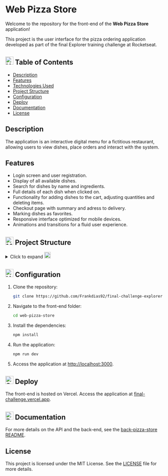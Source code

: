 # Web Pizza Store

Welcome to the repository for the front-end of the **Web Pizza Store** application!

This project is the user interface for the pizza ordering application developed as part of the final Explorer training challenge at Rocketseat.

## <img src="https://raw.githubusercontent.com/Tarikul-Islam-Anik/Animated-Fluent-Emojis/master/Emojis/Objects/Hook.png" alt="Hook" width="25" height="25" /> Table of Contents

- [Description](#description)
- [Features](#features)
- [Technologies Used](#technologies-used)
- [Project Structure](#project-structure)
- [Configuration](#configuration)
- [Deploy](#deploy)
- [Documentation](#documentation)
- [License](#license)

## Description

The application is an interactive digital menu for a fictitious restaurant, allowing users to view dishes, place orders and interact with the system. 

## Features

- Login screen and user registration.
- Display of all available dishes.
- Search for dishes by name and ingredients.
- Full details of each dish when clicked on.
- Functionality for adding dishes to the cart, adjusting quantities and deleting items.
- Checkout page with summary and adress to delivery.
- Marking dishes as favorites.
- Responsive interface optimized for mobile devices.
- Animations and transitions for a fluid user experience.



## <img src="https://raw.githubusercontent.com/Tarikul-Islam-Anik/Animated-Fluent-Emojis/master/Emojis/Objects/Magnifying%20Glass%20Tilted%20Left.png" alt="Magnifying Glass Tilted Left" width="25" height="25" /> Project Structure

<details>
<summary> 
 Click to expand <img src="https://raw.githubusercontent.com/Tarikul-Islam-Anik/Animated-Fluent-Emojis/master/Emojis/Objects/Ladder.png" alt="Ladder" width="20" height="20" />
</summary>

```
/web-pizza-store
├── public
│   └── favicon.ico
├── src
│   ├─── app
│   │   ├── (home)
│   │   │   │   ├── [id]
│   │   │   │   │   ├── edit
│   │   │   │   │   │   └── retriveId.tsx
│   │   │   │   │   ├── layout.tsx
│   │   │   │   │   ├── page.tsx
│   │   │   │   │   └── retriveId.tsx
│   │   │   │   ├── new
│   │   │   │   │   └── page.tsx
│   │   │   │   ├── layout.tsx
│   │   │   │   ├── page.tsx
│   │   │   │   └── searchProvider.tsx
│   │   ├── checkout
│   │   │   ├── delivery
│   │   │   │   └── page.tsx
│   │   │   ├── layout.tsx
│   │   │   └── page.tsx
│   │   ├── login
│   │   │   └── page.tsx
│   │   ├── global.css
│   │   ├── layout.tsx
│   │   ├── providers.jsx
│   │   └── template.tsx
│   ├─── assets
│   │   ├── imgs
│   │   │   └── cover-readme.png
│   │   ├── menu
│   │   │   └── ... imgs.png
│   ├─── components
│   │   ├─── cart
│   │   │   └── drobMenuCart.js
│   │   ├─── checkout
│   │   │   ├── delivery
│   │   │   │   └── handlwWithDelivery.tsx
│   │   │   ├── checkoutCartItems.tsx
│   │   │   └── handlwWithCheckout.tsx
│   │   ├─── forms
│   │   │   ├── ingredientsSection.tsx
│   │   │   ├── inputLabel.tsx
│   │   │   ├── inputSelect.tsx
│   │   │   ├── inputText.tsx
│   │   │   ├── newItem.tsx
│   │   │   └── searchForm.tsx
│   │   ├─── header
│   │   │   ├── cartList.tsx
│   │   │   ├── desktopView.tsx
│   │   │   ├── handleViewHeader.tsx
│   │   │   ├── logo.tsx
│   │   │   ├── mobiViewHeader.tsx
│   │   │   └── receiptCart.tsx
│   │   ├─── home
│   │   │   ├── edit
│   │   │   │   └── handleWithUpdate.tsx
│   │   │   ├── id
│   │   │   │   └── showProductID.tsx
│   │   │   ├── new
│   │   │   │   ├── handleCategorySelect.tsx
│   │   │   │   ├── handleImageUpload.tsx
│   │   │   │   ├── handleWithIngredients.tsx
│   │   │   │   └── productForm.tsx
│   │   │   ├── features.tsx
│   │   │   ├── footer.tsx
│   │   │   ├── header.tsx
│   │   │   ├── listProductsFeatures.tsx
│   │   │   └── main.tsx
│   │   ├─── loader
│   │   │   └── LoaderProducts.tsx
│   │   ├─── login
│   │   │   └── handleWithLogin.tsx
│   │   ├─── buttonReturn.tsx
│   │   ├─── buttonText.tsx
│   │   ├─── menuDrop.tsx
│   │   ├─── paragraph.tsx
│   │   └─── paragraphDivision.tsx
│   ├── hooks
│   │   ├─── auth.tsx
│   │   └─── orderRequest.tsx
│   ├─── lib
│   │   └── categorys.ts
│   ├─── services
│   │   └── api.js
│   └─── types
│       └── type.ts
├── .env
├── .eslintrc.json
├── .gitignore
├── next-env.d.ts.js
├── next.config.mjs
├── package-lock.json
├── package.json
├── postcss.config.mjs
├── README.md
├── tailwind.config.ts
└── tsconfig.json
```
</details>

## <img src="https://raw.githubusercontent.com/Tarikul-Islam-Anik/Animated-Fluent-Emojis/master/Emojis/Objects/Hammer%20and%20Wrench.png" alt="Hammer and Wrench" width="25" height="25" /> Configuration

1. Clone the repository:
   ```bash
   git clone https://github.com/Frankdias92/final-challenge-explorer
   ```

2. Navigate to the front-end folder:
   ```bash
   cd web-pizza-store
   ```

3. Install the dependencies:
   ```bash
   npm install
   ```

4. Run the application:
   ```bash
   npm run dev
   ```

5. Access the application at [http://localhost:3000](http://localhost:3000).

## <img src="https://raw.githubusercontent.com/Tarikul-Islam-Anik/Animated-Fluent-Emojis/master/Emojis/Activities/Sparkles.png" alt="Sparkles" width="25" height="25" /> Deploy

The front-end is hosted on Vercel. Access the application at [final-challenge.vercel.app](https://final-challenge-explorer.vercel.app).

## <img src="https://raw.githubusercontent.com/Tarikul-Islam-Anik/Animated-Fluent-Emojis/master/Emojis/Objects/Bookmark%20Tabs.png" alt="Bookmark Tabs" width="25" height="25" /> Documentation

For more details on the API and the back-end, see the [back-pizza-store README](../back-pizza-store/README.md).

## License

This project is licensed under the MIT License. See the [LICENSE](LICENSE) file for more details.

